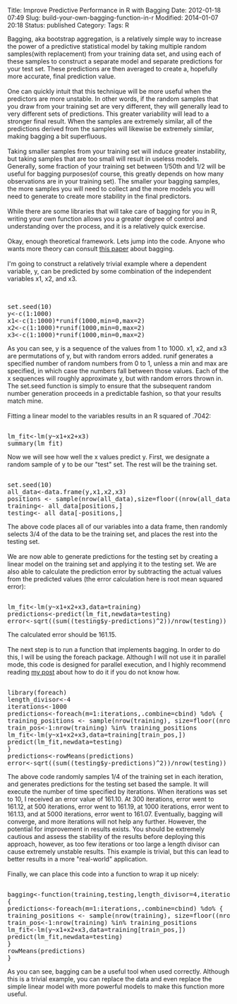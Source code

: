 Title: Improve Predictive Performance in R with Bagging
Date: 2012-01-18 07:49
Slug: build-your-own-bagging-function-in-r
Modified: 2014-01-07 20:18
Status: published
Category: 
Tags: R


<div class='post'>
Bagging, aka bootstrap aggregation, is a relatively simple way to increase the power of a predictive statistical model by taking multiple random samples(with replacement) from your training data set, and using each of these samples to construct a separate model and separate predictions for your test set. These predictions are then averaged to create a, hopefully more accurate, final prediction value.<br/><br/>   One can quickly intuit that this technique will be more useful when the predictors are more unstable. In other words, if the random samples that you draw from your training set are very different, they will generally lead to very different sets of predictions. This greater variability will lead to a stronger final result. When the samples are extremely similar, all of the predictions derived from the samples will likewise be extremely similar, making bagging a bit superfluous.<br/><br/> Taking smaller samples from your training set will induce greater instability, but taking samples that are too small will result in useless models. Generally, some fraction of your training set between 1/50th and 1/2 will be useful for bagging purposes(of course, this greatly depends on how many observations are in your training set). The smaller your bagging samples, the more samples you will need to collect and the more models you will need to generate to create more stability in the final predictors.<br/><br/> While there are some libraries that will take care of bagging for you in R, writing your own function allows you a greater degree of control and understanding over the process, and it is a relatively quick exercise.<br/><br/> Okay, enough theoretical framework. Lets jump into the code. Anyone who wants more theory can consult <a href="http://citeseerx.ist.psu.edu/viewdoc/download?doi=10.1.1.121.7654&rep=rep1&type=pdf">this paper</a> about bagging.<br/><br/> I'm going to construct a relatively trivial example where a dependent variable, y, can be predicted by some combination of the independent variables x1, x2, and x3.<br/><br/> <pre><br />set.seed(10)<br />y<-c(1:1000)<br />x1<-c(1:1000)*runif(1000,min=0,max=2)<br />x2<-c(1:1000)*runif(1000,min=0,max=2)<br />x3<-c(1:1000)*runif(1000,min=0,max=2)<br /></pre> As you can see, y is a sequence of the values from 1 to 1000. x1, x2, and x3 are permutations of y, but with random errors added. runif generates a specified number of random numbers from 0 to 1, unless a min and max are specified, in which case the numbers fall between those values. Each of the x sequences will roughly approximate y, but with random errors thrown in. The set.seed function is simply to ensure that the subsequent random number generation proceeds in a predictable fashion, so that your results match mine.<br/><br/> Fitting a linear model to the variables results in an R squared of .7042: <pre><br />lm_fit<-lm(y~x1+x2+x3)<br />summary(lm_fit)<br /></pre> Now we will see how well the x values predict y. First, we designate a random sample of y to be our "test" set. The rest will be the training set. <pre><br />set.seed(10)<br />all_data<-data.frame(y,x1,x2,x3)<br />positions <- sample(nrow(all_data),size=floor((nrow(all_data)/4)*3))<br />training<- all_data[positions,]<br />testing<- all_data[-positions,]<br /></pre> The above code places all of our variables into a data frame, then randomly selects 3/4 of the data to be the training set, and places the rest into the testing set.<br/><br/> We are now able to generate predictions for the testing set by creating a linear model on the training set and applying it to the testing set. We are also able to calculate the prediction error by subtracting the actual values from the predicted values (the error calculation here is root mean squared error): <pre><br />lm_fit<-lm(y~x1+x2+x3,data=training)<br />predictions<-predict(lm_fit,newdata=testing)<br />error<-sqrt((sum((testing$y-predictions)^2))/nrow(testing))<br /></pre> The calculated error should be 161.15.<br/><br/> The next step is to run a function that implements bagging. In order to do this, I will be using the foreach package. Although I will not use it in parallel mode, this code is designed for parallel execution, and I highly recommend reading <a href="http://viksalgorithms.blogspot.com/2012/01/parallel-r-loops-for-windows-and-linux.html">my post</a> about how to do it if you do not know how. <pre><br />library(foreach)<br />length_divisor<-4<br />iterations<-1000<br />predictions<-foreach(m=1:iterations,.combine=cbind) %do% {<br />training_positions <- sample(nrow(training), size=floor((nrow(training)/length_divisor)))<br />train_pos<-1:nrow(training) %in% training_positions<br />lm_fit<-lm(y~x1+x2+x3,data=training[train_pos,])<br />predict(lm_fit,newdata=testing)<br />}<br />predictions<-rowMeans(predictions)<br />error<-sqrt((sum((testing$y-predictions)^2))/nrow(testing))<br /></pre> The above code randomly samples 1/4 of the training set in each iteration, and generates predictions for the testing set based the sample. It will execute the number of time specified by iterations. When iterations was set to 10, I received an error value of 161.10. At 300 iterations, error went to 161.12, at 500 iterations, error went to 161.19, at 1000 iterations, error went to 161.13, and at 5000 iterations, error went to 161.07. Eventually, bagging will converge, and more iterations will not help any further. However, the potential for improvement in results exists. You should be extremely cautious and assess the stability of the results before deploying this approach, however, as too few iterations or too large a length divisor can cause extremely unstable results. This example is trivial, but this can lead to better results in a more "real-world" application.<br/><br/> Finally, we can place this code into a function to wrap it up nicely: <pre><br />bagging<-function(training,testing,length_divisor=4,iterations=1000)<br />{<br />predictions<-foreach(m=1:iterations,.combine=cbind) %do% {<br />training_positions <- sample(nrow(training), size=floor((nrow(training)/length_divisor)))<br />train_pos<-1:nrow(training) %in% training_positions<br />lm_fit<-lm(y~x1+x2+x3,data=training[train_pos,])<br />predict(lm_fit,newdata=testing)<br />}<br />rowMeans(predictions)<br />}<br /></pre> As you can see, bagging can be a useful tool when used correctly. Although this is a trivial example, you can replace the data and even replace the simple linear model with more powerful models to make this function more useful.</div>